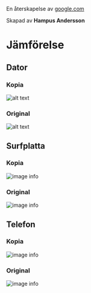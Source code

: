 En återskapelse av [google.com](https://www.google.com)

Skapad av **Hampus Andersson**

# Jämförelse

## Dator

### Kopia

![alt text](Readme_Images\Kopiadator.png)

### Original

![alt text](Readme_Images\originaldator.png)

## Surfplatta

### Kopia

![image info](Readme_Images\Kopiasurfplatta.png)

### Original

![image info](Readme_Images\Originalsurfplatta.png)

## Telefon

### Kopia

![image info](Readme_Images\Kopiatelefon.png)

### Original

![image info](Readme_Images\Originaltelefon.png)
